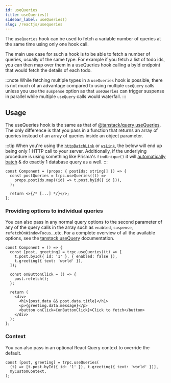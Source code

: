 ```yaml
---
id: useQueries
title: useQueries()
sidebar_label: useQueries()
slug: /reactjs/usequeries
---
```


The `useQueries` hook can be used to fetch a variable number of queries at the same time using only one hook call.

The main use case for such a hook is to be able to fetch a number of queries, usually of the same type. For example if you fetch a list of todo ids, you can then map over them in a useQueries hook calling a byId endpoint that would fetch the details of each todo.

:::note
While fetching multiple types in a `useQueries` hook is possible, there is not much of an advantage compared to using multiple `useQuery` calls unless you use the `suspense` option as that `useQueries` can trigger suspense in parallel while multiple `useQuery` calls would waterfall.
:::

## Usage

The useQueries hook is the same as that of [@tanstack/query useQueries](https://tanstack.com/query/v4/docs/react/reference/useQueries). The only difference is that you pass in a function that returns an array of queries instead of an array of queries inside an object parameter.

:::tip
When you're using the [`httpBatchLink`](/docs/links/httpBatchLink) or [`wsLink`](/docs/links/wsLink), the below will end up being only 1 HTTP call to your server. Additionally, if the underlying procedure is using something like Prisma's `findUnique()` it will [automatically batch](https://www.prisma.io/docs/guides/performance-and-optimization/query-optimization-performance#solving-n1-in-graphql-with-findunique-and-prismas-dataloader) & do exactly 1 database query as a well.
:::

```tsx
const Component = (props: { postIds: string[] }) => {
  const postQueries = trpc.useQueries((t) =>
    props.postIds.map((id) => t.post.byId({ id })),
  );

  return <>{/* [...] */}</>;
};
```

### Providing options to individual queries

You can also pass in any normal query options to the second parameter of any of the query calls in the array such as `enabled`, `suspense`, `refetchOnWindowFocus`...etc. For a complete overview of all the available options, see the [tanstack useQuery](https://tanstack.com/query/v4/docs/react/reference/useQuery) documentation.

```tsx
const Component = () => {
  const [post, greeting] = trpc.useQueries((t) => [
    t.post.byId({ id: '1' }, { enabled: false }),
    t.greeting({ text: 'world' }),
  ]);

  const onButtonClick = () => {
    post.refetch();
  };

  return (
    <div>
      <h1>{post.data && post.data.title}</h1>
      <p>{greeting.data.message}</p>
      <button onClick={onButtonClick}>Click to fetch</button>
    </div>
  );
};
```

### Context

You can also pass in an optional React Query context to override the default.

```tsx
const [post, greeting] = trpc.useQueries(
  (t) => [t.post.byId({ id: '1' }), t.greeting({ text: 'world' })],
  myCustomContext,
);
```
